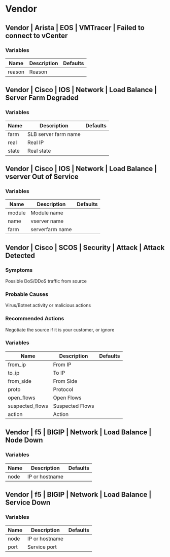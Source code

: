 # Vendor


## Vendor | Arista | EOS | VMTracer | Failed to connect to vCenter




### Variables
| Name | Description | Defaults |
| --- | --- | --- |
| reason | Reason |  |



## Vendor | Cisco | IOS | Network | Load Balance | Server Farm Degraded




### Variables
| Name | Description | Defaults |
| --- | --- | --- |
| farm | SLB server farm name |  |
| real | Real IP |  |
| state | Real state |  |



## Vendor | Cisco | IOS | Network | Load Balance | vserver Out of Service




### Variables
| Name | Description | Defaults |
| --- | --- | --- |
| module | Module name |  |
| name | vserver name |  |
| farm | serverfarm name |  |



## Vendor | Cisco | SCOS | Security | Attack | Attack Detected

### Symptoms
Possible DoS/DDoS traffic from source


### Probable Causes
Virus/Botnet activity or malicious actions


### Recommended Actions
Negotiate the source if it is your customer, or ignore


### Variables
| Name | Description | Defaults |
| --- | --- | --- |
| from_ip | From IP |  |
| to_ip | To IP |  |
| from_side | From Side |  |
| proto | Protocol |  |
| open_flows | Open Flows |  |
| suspected_flows | Suspected Flows |  |
| action | Action |  |



## Vendor | f5 | BIGIP | Network | Load Balance | Node Down




### Variables
| Name | Description | Defaults |
| --- | --- | --- |
| node | IP or hostname |  |



## Vendor | f5 | BIGIP | Network | Load Balance | Service Down




### Variables
| Name | Description | Defaults |
| --- | --- | --- |
| node | IP or hostname |  |
| port | Service port |  |


